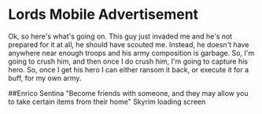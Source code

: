 # Lords Mobile Advertisement
Ok, so here's what's going on. This guy just invaded me and he's not prepared for it at all, he should have scouted me. Instead, he doesn't have anywhere near enough troops and his army composition is garbage. So, I'm going to crush him, and then once I do crush him, I'm going to capture his hero. So, once I get his hero I can either ransom it back, or execute it for a buff, for my own army.

##Enrico Sentina
"Become friends with someone, and they may allow you to take certain items from their home" Skyrim loading screen
